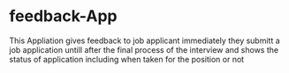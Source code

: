 # feedback-App
This Appliation gives feedback to job applicant  immediately they submitt a job application untill after the final process of the interview and shows the status of application including when taken for the position or not
 
